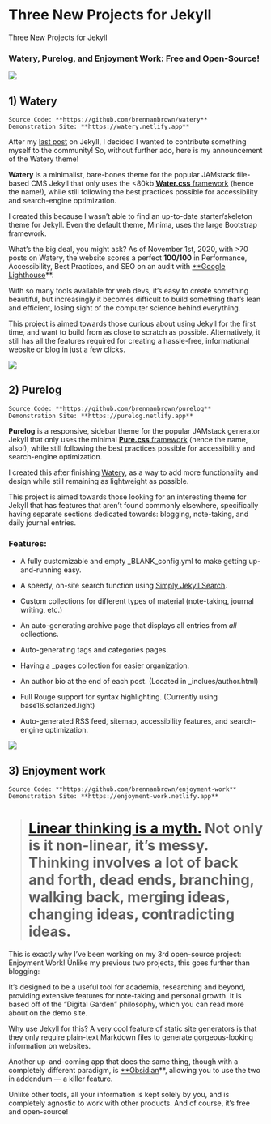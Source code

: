 
# Three New Projects for Jekyll

Three New Projects for Jekyll

### Watery, Purelog, and Enjoyment Work: Free and Open-Source!

![](https://cdn-images-1.medium.com/max/2000/1*e-aPfbm7l8wYlMm8gpqxUg.png)

## 1) Watery

    Source Code: **https://github.com/brennanbrown/watery**
    Demonstration Site: **https://watery.netlify.app**

After my [last post](https://dev.to/brennan/jumping-into-jekyll-4o9h) on Jekyll, I decided I wanted to contribute something myself to the community! So, without further ado, here is my announcement of the Watery theme!

**Watery** is a minimalist, bare-bones theme for the popular JAMstack file-based CMS Jekyll that only uses the <80kb [**Water.css** framework](https://github.com/kognise/water.css) (hence the name!), while still following the best practices possible for accessibility and search-engine optimization.

I created this because I wasn’t able to find an up-to-date starter/skeleton theme for Jekyll. Even the default theme, Minima, uses the large Bootstrap framework.

What’s the big deal, you might ask? As of November 1st, 2020, with >70 posts on Watery, the website scores a perfect **100/100** in Performance, Accessibility, Best Practices, and SEO on an audit with [**Google Lighthouse](https://developers.google.com/web/tools/lighthouse)**.

With so many tools available for web devs, it’s easy to create something beautiful, but increasingly it becomes difficult to build something that’s lean and efficient, losing sight of the computer science behind everything.

This project is aimed towards those curious about using Jekyll for the first time, and want to build from as close to scratch as possible. Alternatively, it still has all the features required for creating a hassle-free, informational website or blog in just a few clicks.

![](https://cdn-images-1.medium.com/max/2556/1*Gz1CKo-LHAlKCnawsP-MNA.png)

## 2) Purelog

    Source Code: **https://github.com/brennanbrown/purelog**
    Demonstration Site: **https://purelog.netlify.app**

**Purelog** is a responsive, sidebar theme for the popular JAMstack generator Jekyll that only uses the minimal [**Pure.css** framework](https://github.com/pure-css/pure) (hence the name, also!), while still following the best practices possible for accessibility and search-engine optimization.

I created this after finishing [Watery](https://github.com/brennanbrown/watery), as a way to add more functionality and design while still remaining as lightweight as possible.

This project is aimed towards those looking for an interesting theme for Jekyll that has features that aren’t found commonly elsewhere, specifically having separate sections dedicated towards: blogging, note-taking, and daily journal entries.

### Features:

* A fully customizable and empty _BLANK_config.yml to make getting up-and-running easy.

* A speedy, on-site search function using [Simply Jekyll Search](https://github.com/christian-fei/Simple-Jekyll-Search).

* Custom collections for different types of material (note-taking, journal writing, etc.)

* An auto-generating archive page that displays all entries from *all* collections.

* Auto-generating tags and categories pages.

* Having a _pages collection for easier organization.

* An author bio at the end of each post. (Located in _inclues/author.html)

* Full Rouge support for syntax highlighting. (Currently using base16.solarized.light)

* Auto-generated RSS feed, sitemap, accessibility features, and search-engine optimization.

![](https://cdn-images-1.medium.com/max/3814/1*DC0qeluQ7y5hgb9yP7d8DA.jpeg)

## 3) Enjoyment work

    Source Code: **https://github.com/brennanbrown/enjoyment-work**
    Demonstration Site: **https://enjoyment-work.netlify.app**
	
> # [Linear thinking is a myth.](https://www.mentalnodes.com/threaded-thinking-instead-of-linear-thinking) Not only is it non-linear, it’s messy. Thinking involves a lot of back and forth, dead ends, branching, walking back, merging ideas, changing ideas, contradicting ideas.

This is exactly why I’ve been working on my 3rd open-source project: Enjoyment Work! Unlike my previous two projects, this goes further than blogging:

It’s designed to be a useful tool for academia, researching and beyond, providing extensive features for note-taking and personal growth. It is based off of the “Digital Garden” philosophy, which you can read more about on the demo site.

Why use Jekyll for this? A very cool feature of static site generators is that they only require plain-text Markdown files to generate gorgeous-looking information on websites.

Another up-and-coming app that does the same thing, though with a completely different paradigm, is [**Obsidian](https://obsidian.md)**, allowing you to use the two in addendum — a killer feature.

Unlike other tools, all your information is kept solely by you, and is completely agnostic to work with other products. And of course, it’s free and open-source!
